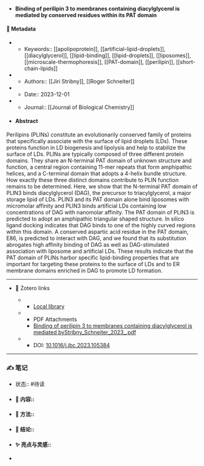 - #### Binding of perilipin 3 to membranes containing diacylglycerol is mediated by conserved residues within its PAT domain

#### 🔢 Metadata

  - * Keywords:: [[apolipoprotein]], [[artificial-lipid-droplets]], [[diacylglycerol]], [[lipid-binding]], [[lipid-droplets]], [[liposomes]], [[microscale-thermophoresis]], [[PAT-domain]], [[perilipin]], [[short-chain-lipids]]

  - * Authors:: [[Jiri Stribny]], [[Roger Schneiter]]

  - * Date:: 2023-12-01

  - * Journal:: [[Journal of Biological Chemistry]]

- #### Abstract

Perilipins (PLINs) constitute an evolutionarily conserved family of proteins that specifically associate with the surface of lipid droplets (LDs). These proteins function in LD biogenesis and lipolysis and help to stabilize the surface of LDs. PLINs are typically composed of three different protein domains. They share an N-terminal PAT domain of unknown structure and function, a central region containing 11-mer repeats that form amphipathic helices, and a C-terminal domain that adopts a 4-helix bundle structure. How exactly these three distinct domains contribute to PLIN function remains to be determined. Here, we show that the N-terminal PAT domain of PLIN3 binds diacylglycerol (DAG), the precursor to triacylglycerol, a major storage lipid of LDs. PLIN3 and its PAT domain alone bind liposomes with micromolar affinity and PLIN3 binds artificial LDs containing low concentrations of DAG with nanomolar affinity. The PAT domain of PLIN3 is predicted to adopt an amphipathic triangular shaped structure. In silico ligand docking indicates that DAG binds to one of the highly curved regions within this domain. A conserved aspartic acid residue in the PAT domain, E86, is predicted to interact with DAG, and we found that its substitution abrogates high affinity binding of DAG as well as DAG-stimulated association with liposome and artificial LDs. These results indicate that the PAT domain of PLINs harbor specific lipid-binding properties that are important for targeting these proteins to the surface of LDs and to ER membrane domains enriched in DAG to promote LD formation.


---

- 🔗 Zotero links

  - * [Local library](zotero://select/items/1_9MHL4LTM)

  - * PDF Attachments
	- [Binding of perilipin 3 to membranes containing diacylglycerol is mediated byStribny_Schneiter_2023_.pdf](zotero://open-pdf/library/items/ZKB8J8CZ)

  - * DOI: [10.1016/j.jbc.2023.105384](https://doi.org/10.1016/j.jbc.2023.105384)

---

### ✍️ 笔记

  - 状态:: #待读

* 
  #### 📖 内容:: 
* 
  #### 🧫 方法:: 
* 
  #### 💽 结论:: 
* 
  #### ✨ 亮点与灵感:: 
* 

